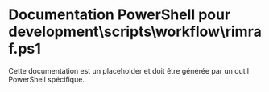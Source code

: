 # Documentation PowerShell pour development\scripts\workflow\rimraf.ps1

Cette documentation est un placeholder et doit être générée par un outil PowerShell spécifique.
